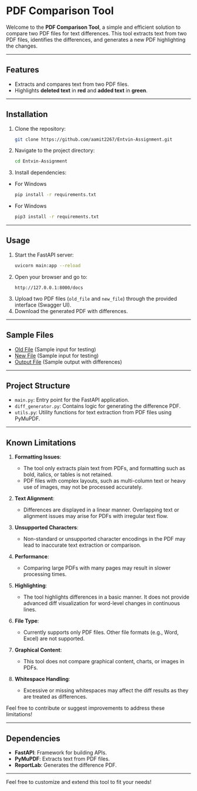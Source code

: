 # PDF Comparison Tool

Welcome to the **PDF Comparison Tool**, a simple and efficient solution to compare two PDF files for text differences. This tool extracts text from two PDF files, identifies the differences, and generates a new PDF highlighting the changes.

---

## Features

- Extracts and compares text from two PDF files.
- Highlights **deleted text** in **red** and **added text** in **green**.

---

## Installation

1. Clone the repository:
   ```bash
   git clone https://github.com/aamit2267/Entvin-Assignment.git
   ```
2. Navigate to the project directory:
   ```bash
   cd Entvin-Assignment
   ```
3. Install dependencies:
- For Windows
   ```bash
   pip install -r requirements.txt
   ```
- For Windows
   ```bash
   pip3 install -r requirements.txt
   ```

---

## Usage

1. Start the FastAPI server:
   ```bash
   uvicorn main:app --reload
   ```
2. Open your browser and go to:
   ```
   http://127.0.0.1:8000/docs
   ```
3. Upload two PDF files (`old_file` and `new_file`) through the provided interface (Swagger UI).
4. Download the generated PDF with differences.

---

## Sample Files

- [Old File](https://github.com/aamit2267/Entvin-Assignment/blob/main/uploads/oldPDF.pdf) (Sample input for testing)
- [New File](https://github.com/aamit2267/Entvin-Assignment/blob/main/uploads/latestPDF.pdf) (Sample input for testing)
- [Output File](https://github.com/aamit2267/Entvin-Assignment/blob/main/output/diff_output.pdf) (Sample output with differences)

---

## Project Structure

- `main.py`: Entry point for the FastAPI application.
- `diff_generator.py`: Contains logic for generating the difference PDF.
- `utils.py`: Utility functions for text extraction from PDF files using PyMuPDF.

---

## Known Limitations

1. **Formatting Issues**:
   - The tool only extracts plain text from PDFs, and formatting such as bold, italics, or tables is not retained.
   - PDF files with complex layouts, such as multi-column text or heavy use of images, may not be processed accurately.

2. **Text Alignment**:
   - Differences are displayed in a linear manner. Overlapping text or alignment issues may arise for PDFs with irregular text flow.

3. **Unsupported Characters**:
   - Non-standard or unsupported character encodings in the PDF may lead to inaccurate text extraction or comparison.

4. **Performance**:
   - Comparing large PDFs with many pages may result in slower processing times.

5. **Highlighting**:
   - The tool highlights differences in a basic manner. It does not provide advanced diff visualization for word-level changes in continuous lines.

6. **File Type**:
   - Currently supports only PDF files. Other file formats (e.g., Word, Excel) are not supported.

7. **Graphical Content**:
   - This tool does not compare graphical content, charts, or images in PDFs.

8. **Whitespace Handling**:
   - Excessive or missing whitespaces may affect the diff results as they are treated as differences.

Feel free to contribute or suggest improvements to address these limitations!

---

## Dependencies

- **FastAPI**: Framework for building APIs.
- **PyMuPDF**: Extracts text from PDF files.
- **ReportLab**: Generates the difference PDF.

--- 

Feel free to customize and extend this tool to fit your needs!